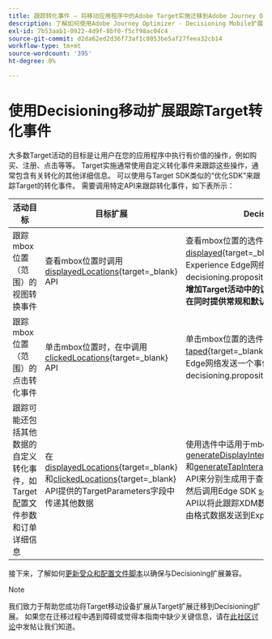 ```yaml
---
title: 跟踪转化事件 — 将移动应用程序中的Adobe Target实施迁移到Adobe Journey Optimizer - Decisioning扩展
description: 了解如何使用Adobe Journey Optimizer - Decisioning Mobile扩展跟踪Adobe Target转化事件
exl-id: 7b53aab1-0922-4d9f-8bf0-f5cf98ac04c4
source-git-commit: d2da62ed2d36f73af1c8053be5af27feea32cb14
workflow-type: tm+mt
source-wordcount: '395'
ht-degree: 0%

---
```


# 使用Decisioning移动扩展跟踪Target转化事件

大多数Target活动的目标是让用户在您的应用程序中执行有价值的操作，例如购买、注册、点击等等。 Target实施通常使用自定义转化事件来跟踪这些操作，通常包含有关转化的其他详细信息。 可以使用与Target SDK类似的“优化SDK”来跟踪Target的转化事件。 需要调用特定API来跟踪转化事件，如下表所示：

| 活动目标 | 目标扩展 | Decisioning扩展 |
|---|---|---|
| 跟踪mbox位置（范围）的视图转换事件 | 查看mbox位置时调用[displayedLocations](https://developer.adobe.com/client-sdks/solution/adobe-target/api-reference/#displayedlocations){target=_blank} API | 查看mbox位置的选件时，调用[displayed](https://developer.adobe.com/client-sdks/edge/adobe-journey-optimizer-decisioning/#proposition-tracking-using-direct-offer-class-methods){target=_blank} API。 这会向Experience Edge网络发送一个事件类型为decisioning.propositionDisplay的事件。 **这对于增加Target活动中的访客数至关重要，并且必须在同时提供常规和默认Target选件时完成。** |
| 跟踪mbox位置（范围）的点击转化事件 | 单击mbox位置时，在中调用[clickedLocations](https://developer.adobe.com/client-sdks/solution/adobe-target/api-reference/#displayedlocations){target=_blank} API | 单击mbox位置的选件时，调用[taped](https://developer.adobe.com/client-sdks/edge/adobe-journey-optimizer-decisioning/#proposition-tracking-using-direct-offer-class-methods){target=_blank} API。 这会向Experience Edge网络发送一个事件类型为decisioning.propositionInteract的事件。 |
| 跟踪可能还包括其他数据的自定义转化事件，如Target配置文件参数和订单详细信息 | 在[displayedLocations](https://developer.adobe.com/client-sdks/solution/adobe-target/api-reference/#displayedlocations){target=_blank}和[clickedLocations](https://developer.adobe.com/client-sdks/solution/adobe-target/api-reference/#displayedlocations){target=_blank} API提供的TargetParameters字段中传递其他数据 | 使用选件中适用于mbox位置的公共方法[generateDisplayInteractionXdm](https://developer.adobe.com/client-sdks/edge/adobe-journey-optimizer-decisioning/#proposition-tracking-using-edge-extension-api){target=_blank}和[generateTapInteractionXdm](https://developer.adobe.com/client-sdks/edge/adobe-journey-optimizer-decisioning/#proposition-tracking-using-edge-extension-api){target=_blank} API来分别生成用于查看和单击的XDM格式数据。 然后调用Edge SDK [sendEvent](https://developer.adobe.com/client-sdks/edge/edge-network/api-reference/#sendevent){target=_blank} API以将此跟踪XDM数据以及任何其他XDM和自由格式数据发送到Experience Edge网络。 |


接下来，了解如何[更新受众和配置文件脚本](update-audiences.md)以确保与Decisioning扩展兼容。

>[!NOTE]
>
>我们致力于帮助您成功将Target移动设备扩展从Target扩展迁移到Decisioning扩展。 如果您在迁移过程中遇到障碍或觉得本指南中缺少关键信息，请在[此社区讨论](https://experienceleaguecommunities.adobe.com/t5/adobe-experience-platform-data/tutorial-discussion-migrate-target-from-at-js-to-web-sdk/m-p/575587#M463)中发帖让我们知道。
